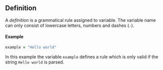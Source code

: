 ## Definition

A _definition_ is a grammatical rule assigned to variable. The variable name can only consist of lowercase letters, numbers and dashes \(`-`\).

#### Example

```ruby
example = "Hello world"
```

In this example the variable `example` defines a rule which is only valid if the string `Hello world` is parsed.

